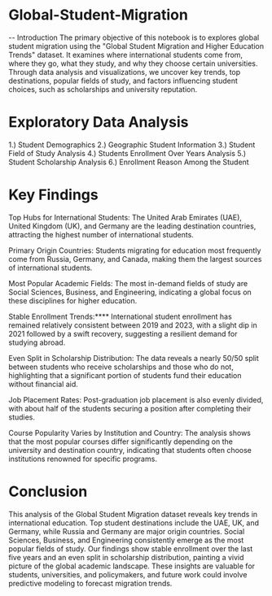 # Global-Student-Migration

-- Introduction
The primary objective of this notebook is to explores global student migration using the "Global Student Migration and Higher Education Trends" dataset. It examines where international students come from, where they go, what they study, and why they choose certain universities. Through data analysis and visualizations, we uncover key trends, top destinations, popular fields of study, and factors influencing student choices, such as scholarships and university reputation.

# Exploratory Data Analysis

 1.) Student Demographics
 2.) Geographic Student Information
 3.) Student Field of Study Analysis
 4.) Students Enrollment Over Years Analysis
 5.) Student Scholarship Analysis
 6.) Enrollment Reason Among the Student


# Key Findings

Top Hubs for International Students: The United Arab Emirates (UAE), United Kingdom (UK), and Germany are the leading destination countries, attracting the highest number of international students.

Primary Origin Countries: Students migrating for education most frequently come from Russia, Germany, and Canada, making them the largest sources of international students.

Most Popular Academic Fields: The most in-demand fields of study are Social Sciences, Business, and Engineering, indicating a global focus on these disciplines for higher education.

Stable Enrollment Trends:**** International student enrollment has remained relatively consistent between 2019 and 2023, with a slight dip in 2021 followed by a swift recovery, suggesting a resilient demand for studying abroad.

Even Split in Scholarship Distribution: The data reveals a nearly 50/50 split between students who receive scholarships and those who do not, highlighting that a significant portion of students fund their education without financial aid.

Job Placement Rates: Post-graduation job placement is also evenly divided, with about half of the students securing a position after completing their studies.

Course Popularity Varies by Institution and Country: The analysis shows that the most popular courses differ significantly depending on the university and destination country, indicating that students often choose institutions renowned for specific programs.



# Conclusion

This analysis of the Global Student Migration dataset reveals key trends in international education. Top student destinations include the UAE, UK, and Germany, while Russia and Germany are major origin countries. Social Sciences, Business, and Engineering consistently emerge as the most popular fields of study. Our findings show stable enrollment over the last five years and an even split in scholarship distribution, painting a vivid picture of the global academic landscape. These insights are valuable for students, universities, and policymakers, and future work could involve predictive modeling to forecast migration trends.
